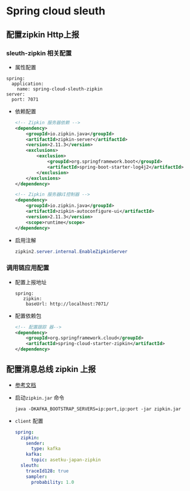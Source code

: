 # Spring cloud sleuth

## 配置zipkin Http上报

### sleuth-zipkin 相关配置

* 属性配置

```properties
spring:
  application:
    name: spring-cloud-sleuth-zipkin
server:
  port: 7071
```

* 依赖配置

  ```xml
  <!-- Zipkin 服务器依赖 -->
  <dependency>
      <groupId>io.zipkin.java</groupId>
      <artifactId>zipkin-server</artifactId>
      <version>2.11.3</version>
      <exclusions>
          <exclusion>
              <groupId>org.springframework.boot</groupId>
              <artifactId>spring-boot-starter-log4j2</artifactId>
          </exclusion>
      </exclusions>
  </dependency>
  
  <!-- Zipkin 服务器UI控制器 -->
  <dependency>
      <groupId>io.zipkin.java</groupId>
      <artifactId>zipkin-autoconfigure-ui</artifactId>
      <version>2.11.3</version>
      <scope>runtime</scope>
  </dependency>
  ```

* 启用注解

  ```java
  zipkin2.server.internal.EnableZipkinServer
  ```


### 调用链应用配置

* 配置上报地址

  ```properties
  spring:
     zipkin:
      baseUrl: http://localhost:7071/
  ```

* 配置依赖包

  ```xml
  <!-- 配置跟踪 器-->
  <dependency>
      <groupId>org.springframework.cloud</groupId>
      <artifactId>spring-cloud-starter-zipkin</artifactId>
  </dependency>
  ```

## 配置消息总线 zipkin 上报
* [参考文档](http://www.mamicode.com/info-detail-2292005.html)
* 启动`zipkin.jar` 命令

  ```shell
  java -DKAFKA_BOOTSTRAP_SERVERS=ip:port,ip:port -jar zipkin.jar
  ```
* `client` 配置
  
  ```yaml 
  spring:
    zipkin:
      sender:
        type: kafka
      kafka:
        topic: asetku-japan-zipkin
    sleuth:
      traceId128: true
      sampler:
        probability: 1.0
  ```
